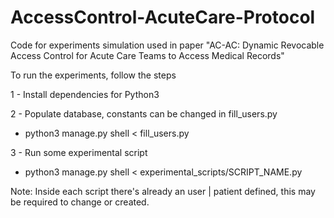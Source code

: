 # AccessControl-AcuteCare-Protocol
Code for experiments simulation used in paper "AC-AC: Dynamic Revocable Access Control for Acute Care Teams to Access Medical Records"

To run the experiments, follow the steps

1 - Install dependencies for Python3

2 - Populate database, constants can be changed in fill_users.py
- python3 manage.py shell < fill_users.py
 
3 - Run some experimental script
- python3 manage.py shell < experimental_scripts/SCRIPT_NAME.py

Note: Inside each script there's already an user | patient defined, this may be required to change or created.
